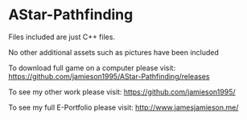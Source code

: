 # AStar-Pathfinding

Files included are just C++ files.

No other additional assets such as pictures have been included

To download full game on a computer please visit: https://github.com/jamieson1995/AStar-Pathfinding/releases

To see my other work please visit: https://github.com/jamieson1995/

To see my full E-Portfolio please visit: http://www.jamesjamieson.me/
